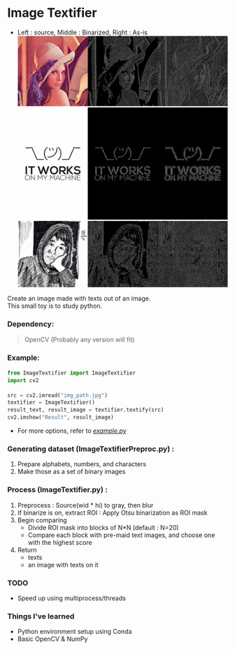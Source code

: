 # Image Textifier

- Left : source, Middle : Binarized, Right : As-is
  ![lena](result/keep/lena_result.jpg)
  ![itworks](result/keep/itworks_result.jpg)
  ![me](result/keep/me_result.jpg)

Create an image made with texts out of an image.  
This small toy is to study python.

### Dependency:

> OpenCV (Probably any version will fit)

### Example:

```python
from ImageTextifier import ImageTextifier
import cv2

src = cv2.imread("img_path.jpg")
textifier = ImageTextifier()
result_text, result_image = textifier.textify(src)
cv2.imshow("Result", result_image)
```

- For more options, refer to [_example.py_](example.py)

### Generating dataset (ImageTextifierPreproc.py) :

1.  Prepare alphabets, numbers, and characters
1.  Make those as a set of binary images

### Process (ImageTextifier.py) :

1.  Preprocess : Source(wid \* hi) to gray, then blur
1.  If binarize is on, extract ROI : Apply Otsu binarization as ROI mask
1.  Begin comparing
    - Divide ROI mask into blocks of N\*N (default : N=20)
    - Compare each block with pre-maid text images, and choose one with the highest score
1.  Return
    - texts
    - an image with texts on it

### TODO

- Speed up using multiprocess/threads

### Things I've learned

- Python environment setup using Conda
- Basic OpenCV & NumPy
